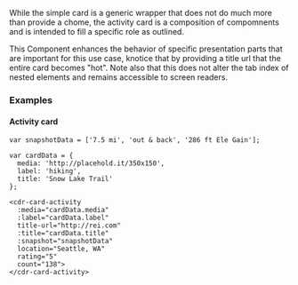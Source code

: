 While the simple card is a generic wrapper that does not do much more than provide a chome, the activity card is a composition of compomnents and is intended to fill a specific role as outlined. 
 
This Component enhances the behavior of specific presentation parts that are important for this use case, knotice that by providing a title url that the entire card becomes "hot". Note also that this does not alter the tab index of nested elements and remains accessible to screen readers. 
 
### Examples 
 
#### Activity card  
``` 
var snapshotData = ['7.5 mi', 'out & back', '286 ft Ele Gain'];

var cardData = {
  media: 'http://placehold.it/350x150',
  label: 'hiking',
  title: 'Snow Lake Trail'
};

<cdr-card-activity 
  :media="cardData.media"
  :label="cardData.label"
  title-url="http://rei.com"
  :title="cardData.title"
  :snapshot="snapshotData"
  location="Seattle, WA"
  rating="5"
  count="138">
</cdr-card-activity>
```
